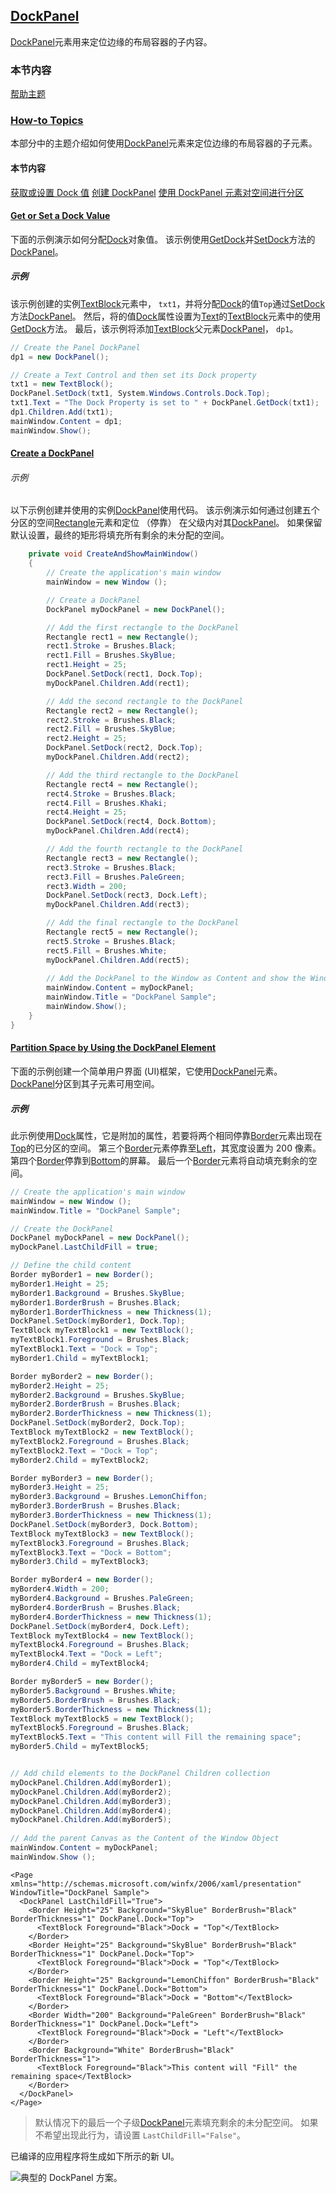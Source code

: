 ## [DockPanel](https://docs.microsoft.com/en-us/dotnet/framework/wpf/controls/dockpanel)

[DockPanel](https://docs.microsoft.com/zh-cn/dotnet/api/system.windows.controls.dockpanel)元素用来定位边缘的布局容器的子内容。

### 本节内容

[帮助主题](https://docs.microsoft.com/zh-cn/dotnet/framework/wpf/controls/dockpanel-how-to-topics)

### [How-to Topics](https://docs.microsoft.com/en-us/dotnet/framework/wpf/controls/dockpanel-how-to-topics)

本部分中的主题介绍如何使用[DockPanel](https://docs.microsoft.com/zh-cn/dotnet/api/system.windows.controls.dockpanel)元素来定位边缘的布局容器的子元素。

#### 本节内容

[获取或设置 Dock 值](https://docs.microsoft.com/zh-cn/dotnet/framework/wpf/controls/how-to-get-or-set-a-dock-value)
[创建 DockPanel](https://docs.microsoft.com/zh-cn/dotnet/framework/wpf/controls/how-to-create-a-dockpanel)
[使用 DockPanel 元素对空间进行分区](https://docs.microsoft.com/zh-cn/dotnet/framework/wpf/controls/how-to-partition-space-by-using-the-dockpanel-element)

#### [Get or Set a Dock Value](https://docs.microsoft.com/en-us/dotnet/framework/wpf/controls/how-to-get-or-set-a-dock-value)

下面的示例演示如何分配[Dock](https://docs.microsoft.com/zh-cn/dotnet/api/system.windows.controls.dock)对象值。 该示例使用[GetDock](https://docs.microsoft.com/zh-cn/dotnet/api/system.windows.controls.dockpanel.getdock)并[SetDock](https://docs.microsoft.com/zh-cn/dotnet/api/system.windows.controls.dockpanel.setdock)方法的[DockPanel](https://docs.microsoft.com/zh-cn/dotnet/api/system.windows.controls.dockpanel)。

##### 示例

该示例创建的实例[TextBlock](https://docs.microsoft.com/zh-cn/dotnet/api/system.windows.controls.textblock)元素中， `txt1`，并将分配[Dock](https://docs.microsoft.com/zh-cn/dotnet/api/system.windows.controls.dock)的值`Top`通过[SetDock](https://docs.microsoft.com/zh-cn/dotnet/api/system.windows.controls.dockpanel.setdock)方法[DockPanel](https://docs.microsoft.com/zh-cn/dotnet/api/system.windows.controls.dockpanel)。 然后，将的值[Dock](https://docs.microsoft.com/zh-cn/dotnet/api/system.windows.controls.dock)属性设置为[Text](https://docs.microsoft.com/zh-cn/dotnet/api/system.windows.controls.textblock.text)的[TextBlock](https://docs.microsoft.com/zh-cn/dotnet/api/system.windows.controls.textblock)元素中的使用[GetDock](https://docs.microsoft.com/zh-cn/dotnet/api/system.windows.controls.dockpanel.getdock)方法。 最后，该示例将添加[TextBlock](https://docs.microsoft.com/zh-cn/dotnet/api/system.windows.controls.textblock)父元素[DockPanel](https://docs.microsoft.com/zh-cn/dotnet/api/system.windows.controls.dockpanel)， `dp1`。

```csharp
// Create the Panel DockPanel
dp1 = new DockPanel();

// Create a Text Control and then set its Dock property
txt1 = new TextBlock();
DockPanel.SetDock(txt1, System.Windows.Controls.Dock.Top);
txt1.Text = "The Dock Property is set to " + DockPanel.GetDock(txt1);
dp1.Children.Add(txt1);
mainWindow.Content = dp1;
mainWindow.Show();
```

#### [Create a DockPanel](https://docs.microsoft.com/en-us/dotnet/framework/wpf/controls/how-to-create-a-dockpanel)

###### 示例

以下示例创建并使用的实例[DockPanel](https://docs.microsoft.com/zh-cn/dotnet/api/system.windows.controls.dockpanel)使用代码。 该示例演示如何通过创建五个分区的空间[Rectangle](https://docs.microsoft.com/zh-cn/dotnet/api/system.windows.shapes.rectangle)元素和定位 （停靠） 在父级内对其[DockPanel](https://docs.microsoft.com/zh-cn/dotnet/api/system.windows.controls.dockpanel)。 如果保留默认设置，最终的矩形将填充所有剩余的未分配的空间。

```csharp
    private void CreateAndShowMainWindow()
    {
        // Create the application's main window
        mainWindow = new Window ();

        // Create a DockPanel
        DockPanel myDockPanel = new DockPanel();

        // Add the first rectangle to the DockPanel
        Rectangle rect1 = new Rectangle();
        rect1.Stroke = Brushes.Black;
        rect1.Fill = Brushes.SkyBlue;
        rect1.Height = 25;
        DockPanel.SetDock(rect1, Dock.Top);
        myDockPanel.Children.Add(rect1);

        // Add the second rectangle to the DockPanel
        Rectangle rect2 = new Rectangle();
        rect2.Stroke = Brushes.Black;
        rect2.Fill = Brushes.SkyBlue;
        rect2.Height = 25;
        DockPanel.SetDock(rect2, Dock.Top);
        myDockPanel.Children.Add(rect2);

        // Add the third rectangle to the DockPanel
        Rectangle rect4 = new Rectangle();
        rect4.Stroke = Brushes.Black;
        rect4.Fill = Brushes.Khaki;
        rect4.Height = 25;
        DockPanel.SetDock(rect4, Dock.Bottom);
        myDockPanel.Children.Add(rect4);

        // Add the fourth rectangle to the DockPanel
        Rectangle rect3 = new Rectangle();
        rect3.Stroke = Brushes.Black;
        rect3.Fill = Brushes.PaleGreen;
        rect3.Width = 200;
        DockPanel.SetDock(rect3, Dock.Left);
        myDockPanel.Children.Add(rect3);

        // Add the final rectangle to the DockPanel
        Rectangle rect5 = new Rectangle();
        rect5.Stroke = Brushes.Black;
        rect5.Fill = Brushes.White;
        myDockPanel.Children.Add(rect5);
        
        // Add the DockPanel to the Window as Content and show the Window
        mainWindow.Content = myDockPanel;
        mainWindow.Title = "DockPanel Sample";
        mainWindow.Show();
    }
}
```

#### [Partition Space by Using the DockPanel Element](https://docs.microsoft.com/en-us/dotnet/framework/wpf/controls/how-to-partition-space-by-using-the-dockpanel-element)

下面的示例创建一个简单用户界面 (UI)框架，它使用[DockPanel](https://docs.microsoft.com/zh-cn/dotnet/api/system.windows.controls.dockpanel)元素。 [DockPanel](https://docs.microsoft.com/zh-cn/dotnet/api/system.windows.controls.dockpanel)分区到其子元素可用空间。

##### 示例

此示例使用[Dock](https://docs.microsoft.com/zh-cn/dotnet/api/system.windows.controls.dockpanel.dock)属性，它是附加的属性，若要将两个相同停靠[Border](https://docs.microsoft.com/zh-cn/dotnet/api/system.windows.controls.border)元素出现在[Top](https://docs.microsoft.com/zh-cn/dotnet/api/system.windows.controls.dock#System_Windows_Controls_Dock_Top)的已分区的空间。 第三个[Border](https://docs.microsoft.com/zh-cn/dotnet/api/system.windows.controls.border)元素停靠至[Left](https://docs.microsoft.com/zh-cn/dotnet/api/system.windows.controls.dock#System_Windows_Controls_Dock_Left)，其宽度设置为 200 像素。 第四个[Border](https://docs.microsoft.com/zh-cn/dotnet/api/system.windows.controls.border)停靠到[Bottom](https://docs.microsoft.com/zh-cn/dotnet/api/system.windows.controls.dock#System_Windows_Controls_Dock_Bottom)的屏幕。 最后一个[Border](https://docs.microsoft.com/zh-cn/dotnet/api/system.windows.controls.border)元素将自动填充剩余的空间。

```csharp
// Create the application's main window
mainWindow = new Window ();
mainWindow.Title = "DockPanel Sample";

// Create the DockPanel
DockPanel myDockPanel = new DockPanel();
myDockPanel.LastChildFill = true;

// Define the child content
Border myBorder1 = new Border();
myBorder1.Height = 25;
myBorder1.Background = Brushes.SkyBlue;
myBorder1.BorderBrush = Brushes.Black;
myBorder1.BorderThickness = new Thickness(1);
DockPanel.SetDock(myBorder1, Dock.Top);
TextBlock myTextBlock1 = new TextBlock();
myTextBlock1.Foreground = Brushes.Black;
myTextBlock1.Text = "Dock = Top";
myBorder1.Child = myTextBlock1;

Border myBorder2 = new Border();
myBorder2.Height = 25;
myBorder2.Background = Brushes.SkyBlue;
myBorder2.BorderBrush = Brushes.Black;
myBorder2.BorderThickness = new Thickness(1);
DockPanel.SetDock(myBorder2, Dock.Top);
TextBlock myTextBlock2 = new TextBlock();
myTextBlock2.Foreground = Brushes.Black;
myTextBlock2.Text = "Dock = Top";
myBorder2.Child = myTextBlock2;

Border myBorder3 = new Border();
myBorder3.Height = 25;
myBorder3.Background = Brushes.LemonChiffon;
myBorder3.BorderBrush = Brushes.Black;
myBorder3.BorderThickness = new Thickness(1);
DockPanel.SetDock(myBorder3, Dock.Bottom);
TextBlock myTextBlock3 = new TextBlock();
myTextBlock3.Foreground = Brushes.Black;
myTextBlock3.Text = "Dock = Bottom";
myBorder3.Child = myTextBlock3;

Border myBorder4 = new Border();
myBorder4.Width = 200;
myBorder4.Background = Brushes.PaleGreen;
myBorder4.BorderBrush = Brushes.Black;
myBorder4.BorderThickness = new Thickness(1);
DockPanel.SetDock(myBorder4, Dock.Left);
TextBlock myTextBlock4 = new TextBlock();
myTextBlock4.Foreground = Brushes.Black;
myTextBlock4.Text = "Dock = Left";
myBorder4.Child = myTextBlock4;

Border myBorder5 = new Border();
myBorder5.Background = Brushes.White;
myBorder5.BorderBrush = Brushes.Black;
myBorder5.BorderThickness = new Thickness(1);
TextBlock myTextBlock5 = new TextBlock();
myTextBlock5.Foreground = Brushes.Black;
myTextBlock5.Text = "This content will Fill the remaining space";
myBorder5.Child = myTextBlock5;


// Add child elements to the DockPanel Children collection
myDockPanel.Children.Add(myBorder1);
myDockPanel.Children.Add(myBorder2);
myDockPanel.Children.Add(myBorder3);
myDockPanel.Children.Add(myBorder4);
myDockPanel.Children.Add(myBorder5);
           
// Add the parent Canvas as the Content of the Window Object
mainWindow.Content = myDockPanel;
mainWindow.Show ();
```

```xaml
<Page xmlns="http://schemas.microsoft.com/winfx/2006/xaml/presentation" WindowTitle="DockPanel Sample">
  <DockPanel LastChildFill="True">
    <Border Height="25" Background="SkyBlue" BorderBrush="Black" BorderThickness="1" DockPanel.Dock="Top">
      <TextBlock Foreground="Black">Dock = "Top"</TextBlock>
    </Border>
    <Border Height="25" Background="SkyBlue" BorderBrush="Black" BorderThickness="1" DockPanel.Dock="Top">
      <TextBlock Foreground="Black">Dock = "Top"</TextBlock>
    </Border>
    <Border Height="25" Background="LemonChiffon" BorderBrush="Black" BorderThickness="1" DockPanel.Dock="Bottom">
      <TextBlock Foreground="Black">Dock = "Bottom"</TextBlock>
    </Border>
    <Border Width="200" Background="PaleGreen" BorderBrush="Black" BorderThickness="1" DockPanel.Dock="Left">
      <TextBlock Foreground="Black">Dock = "Left"</TextBlock>
    </Border>
    <Border Background="White" BorderBrush="Black" BorderThickness="1">
      <TextBlock Foreground="Black">This content will "Fill" the remaining space</TextBlock>
    </Border>
  </DockPanel>
</Page>
```

> 默认情况下的最后一个子级[DockPanel](https://docs.microsoft.com/zh-cn/dotnet/api/system.windows.controls.dockpanel)元素填充剩余的未分配空间。 如果不希望出现此行为，请设置 `LastChildFill="False"`。

已编译的应用程序将生成如下所示的新 UI。

![典型的 DockPanel 方案。](https://docs.microsoft.com/zh-cn/dotnet/framework/wpf/controls/media/panel-intro-dockpanel.png)